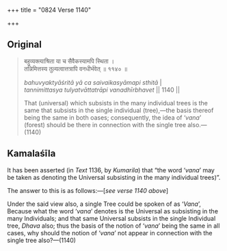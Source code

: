 +++
title = "0824 Verse 1140"

+++
## Original 
>
> बहुव्यक्त्याश्रिता या च सैवैकस्यामपि स्थिता ।  
> तन्निमित्तस्य तुल्यत्वात्तत्रापि वनधीर्भवेत् ॥ ११४० ॥ 
>
> *bahuvyaktyāśritā yā ca saivaikasyāmapi sthitā* \|  
> *tannimittasya tulyatvāttatrāpi vanadhīrbhavet* \|\| 1140 \|\| 
>
> That (universal) which subsists in the many individual trees is the same that subsists in the single individual (tree),—the basis thereof being the same in both oases; consequently, the idea of ‘*vana*’ (forest) should be there in connection with the single tree also.—(1140)



## Kamalaśīla

It has been asserted (in *Text* 1136, by *Kumarila*) that “the word ‘*vana*’ may be taken as denoting the Universal subsisting in the many individual trees)”.

The answer to this is as follows:—[*see verse 1140 above*]

Under the said view also, a single Tree could be spoken of as ‘*Vana*’, Because what the word ‘*vana*’ denotes is the Universal as subsisting in the many Individuals; and that same Universal subsists in the single Individual tree, *Dhava* also; thus the basis of the notion of ‘*vana*’ being the same in all cases, why should the notion of ‘*vana*’ not appear in connection with the single tree also?—(1140)


